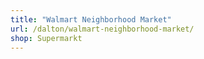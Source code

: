 ```yaml
---
title: "Walmart Neighborhood Market"
url: /dalton/walmart-neighborhood-market/
shop: Supermarkt
---
```


